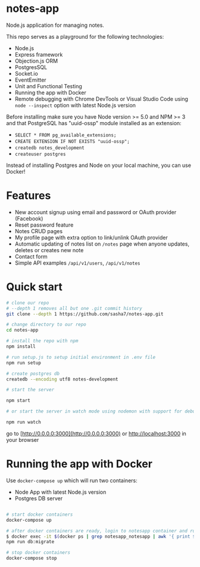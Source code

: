# notes-app
Node.js application for managing notes.

This repo serves as a playground for the following technologies:
* Node.js
* Express framework
* Objection.js ORM
* PostgresSQL
* Socket.io
* EventEmitter
* Unit and Functional Testing
* Running the app with Docker
* Remote debugging with Chrome DevTools or Visual Studio Code using `node --inspect` option with latest Node.js version

Before installing make sure you have Node version >= 5.0 and NPM >= 3
and that PostgreSQL has "uuid-ossp" module installed as an extension:
* `SELECT * FROM pg_available_extensions;`
* `CREATE EXTENSION IF NOT EXISTS "uuid-ossp";`
* `createdb notes_development`
* `createuser postgres`

Instead of installing Postgres and Node on your local machine,
you can use Docker!

# Features
* New account signup using email and password or OAuth provider (Facebook)
* Reset password feature
* Notes CRUD pages
* My profile page with extra option to link/unlink OAuth provider
* Automatic updating of notes list on `/notes` page when anyone updates, deletes or creates new note
* Contact form
* Simple API examples `/api/v1/users`, `/api/v1/notes`



# Quick start
```bash
# clone our repo
# --depth 1 removes all but one .git commit history
git clone --depth 1 https://github.com/sasha7/notes-app.git

# change directory to our repo
cd notes-app

# install the repo with npm
npm install

# run setup.js to setup initial environment in .env file
npm run setup

# create postgres db
createdb --encoding utf8 notes-development

# start the server

npm start

# or start the server in watch mode using nodemon with support for debugging

npm run watch

```
go to [http://0.0.0.0:3000](http://0.0.0.0:3000) or [http://localhost:3000](http://localhost:3000) in your browser


# Running the app with Docker

Use `docker-compose up` which will run two containers:

* Node App with latest Node.js version
* Postgres DB server

``` bash

# start docker containers
docker-compose up

# after docker containers are ready, login to notesapp container and run migrations
$ docker exec -it $(docker ps | grep notesapp_notesapp | awk '{ print $1 }') bash
npm run db:migrate

# stop docker containers
docker-compose stop

```
